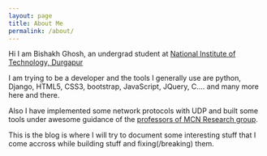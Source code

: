 ```yaml
---
layout: page
title: About Me
permalink: /about/
---
```


Hi I am Bishakh Ghosh, an undergrad student at [National Institute of Technology, Durgapur](http://nitdgp.ac.in)

I am trying to be a developer and the tools I generally use are python, Django, HTML5, CSS3, bootstrap, JavaScript, JQuery, C.... and many more here and there.

Also I have implemented some network protocols with UDP and built some tools under awesome guidance of the [professors of MCN Research group](http://www.nitdgp.ac.in/MCN-RG/mcn-rg.html).

This is the blog is where I will try to document some interesting stuff that I come accross while building stuff and fixing(/breaking) them.